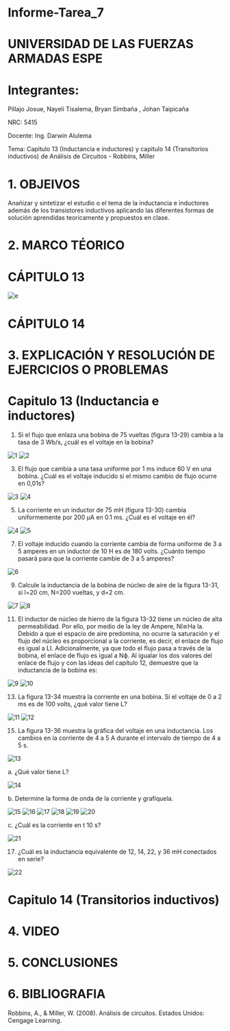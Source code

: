 
# Informe-Tarea_7

# UNIVERSIDAD DE LAS FUERZAS ARMADAS ESPE

# Integrantes:

Pillajo Josue, Nayeli Tisalema, Bryan Simbaña , Johan Taipicaña

NRC: 5415

Docente: Ing. Darwin Alulema

Tema: Capitulo 13 (Inductancia e inductores) y capitulo 14 (Transitorios inductivos) de Análisis de Circuitos - Robbins, Miller

# 1. OBJEIVOS

Anañizar  y sintetizar el estudio o  el tema de la inductancia  e inductores además  de los transistores inductivos  aplicando las diferentes formas de solución aprendidas  teoricamente y propuestos en clase.


# 2. MARCO TÉORICO

# CÁPITULO 13

![e](https://user-images.githubusercontent.com/85522189/130662988-a82a329e-9962-447a-8809-2af4ca62c2ce.PNG)

# CÁPITULO 14


# 3. EXPLICACIÓN Y RESOLUCIÓN DE EJERCICIOS O PROBLEMAS

# Capitulo 13 (Inductancia e inductores)

1. Si el flujo que enlaza una bobina de 75 vueltas (figura 13-29) cambia a la tasa de 3 Wb/s, ¿cuál es el voltaje en la bobina?

![1](https://user-images.githubusercontent.com/84783236/130695246-7a560684-5963-4cfa-847d-342c14b6ca42.png)   ![2](https://user-images.githubusercontent.com/84783236/130695361-336ae2fe-9233-4b71-8c89-ddc1fe1b237d.png)


3.  El flujo que cambia a una tasa uniforme por 1 ms induce 60 V en una bobina. ¿Cuál es el voltaje inducido si el mismo cambio de flujo ocurre en 0,01s?

![3](https://user-images.githubusercontent.com/84783236/130695463-950ed9d2-1d12-43c1-a73a-1323c8b6c1d1.png)   ![4](https://user-images.githubusercontent.com/84783236/130695484-15e54bd9-937e-40fe-84e1-914f3ce48ff5.png)

5. La corriente en un inductor de 75 mH (figura 13-30) cambia uniformemente por 200 µA en 0.1 ms. ¿Cuál es el voltaje en él?

![4](https://user-images.githubusercontent.com/84783236/130695762-8ba7e396-6ea9-4c1c-9827-79925cf31c64.png)          ![5](https://user-images.githubusercontent.com/84783236/130695777-9665be40-cd27-43db-8318-84037a1d684b.png)

7. El voltaje inducido cuando la corriente cambia de forma uniforme de 3 a 5 amperes en un inductor de 10 H es de 180 volts. ¿Cuánto tiempo pasará para que la corriente cambie de 3 a 5 amperes?

![6](https://user-images.githubusercontent.com/84783236/130695830-b700f299-53ac-4344-9848-0668cab28cb9.png)

9. Calcule la inductancia de la bobina de núcleo de aire de la figura 13-31, si l=20 cm, N=200 vueltas, y d=2 cm.

![7](https://user-images.githubusercontent.com/84783236/130695903-05b54213-65eb-4fe3-9b8e-a5e3dfd44dfb.png)      ![8](https://user-images.githubusercontent.com/84783236/130695915-0beaae3e-0f59-4069-af7c-76e5501c7732.png)

11.  El inductor de núcleo de hierro de la figura 13-32 tiene un núcleo de alta permeabilidad. Por ello, por medio de la ley de Ampere, NI≅Ha la. Debido a que el espacio de aire predomina, no ocurre la saturación y el flujo del núcleo es proporcional a la corriente, es decir, el enlace de flujo es igual a LI. Adicionalmente, ya que todo el flujo pasa a través de la bobina, el enlace de flujo es igual a Nϕ. Al igualar los dos valores del enlace de flujo y con las ideas del capítulo 12, demuestre que la inductancia de la bobina es:

![9](https://user-images.githubusercontent.com/84783236/130696023-a08122f6-bff9-4ea4-a1b8-c50cdbea4b7f.png)          ![10](https://user-images.githubusercontent.com/84783236/130696036-a4273e2e-ae22-4c73-9237-bd1a0a51e616.png)

13.  La figura 13-34 muestra la corriente en una bobina. Si el voltaje de 0 a 2 ms es de 100 volts, ¿qué valor tiene L?

![11](https://user-images.githubusercontent.com/84783236/130696102-a563f879-065a-42eb-9aad-359a2de3ce1a.png)                 ![12](https://user-images.githubusercontent.com/84783236/130696118-0d965e06-d861-49ff-9679-a1d9dfba8883.png)

15. La figura 13-36 muestra la gráfica del voltaje en una inductancia. Los cambios en la corriente de 4 a 5 A durante el intervalo de tiempo de 4 a 5 s.

![13](https://user-images.githubusercontent.com/84783236/130696179-5a6993c3-4f86-4bd9-aeec-a24463b9d9ea.png)

a. ¿Qué valor tiene L?

![14](https://user-images.githubusercontent.com/84783236/130696237-e535e420-a1e2-4c00-8d88-0cac0708e7e7.png)

b. Determine la forma de onda de la corriente y grafíquela.

![15](https://user-images.githubusercontent.com/84783236/130696400-b7b0031e-7106-4923-ab55-5f14ceb787c5.png)
![16](https://user-images.githubusercontent.com/84783236/130696406-416af3fb-81c8-4187-b4ba-7ef65decbd58.png)
![17](https://user-images.githubusercontent.com/84783236/130696409-4755e4d3-269d-42c8-9383-a1c7236af1ef.png)
![18](https://user-images.githubusercontent.com/84783236/130696412-88c67fa8-f1eb-42bf-bbc7-a544ed8bfce8.png)
![19](https://user-images.githubusercontent.com/84783236/130696414-4fe8d690-0a34-4573-bb3c-0b7e9594676e.png)
![20](https://user-images.githubusercontent.com/84783236/130696502-358565bd-6992-4095-a9b0-112014956495.png)

c. ¿Cuál es la corriente en t 10 s?

![21](https://user-images.githubusercontent.com/84783236/130696557-ca0490c3-6842-4f87-8162-5b46ce5bd7b0.png)

17. ¿Cuál es la inductancia equivalente de 12, 14, 22, y 36 mH conectados en serie?

![22](https://user-images.githubusercontent.com/84783236/130696607-70f12bf6-fb09-4dbe-968d-4c3fafbc6ef8.png)



#  Capitulo 14 (Transitorios inductivos)
























# 4. VIDEO

# 5. CONCLUSIONES


# 6. BIBLIOGRAFIA

Robbins, A., & Miller, W. (2008). Análisis de circuitos. Estados Unidos: Cengage Learning.

















